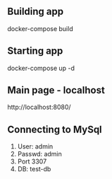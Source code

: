 ## Building app
docker-compose build

## Starting app
docker-compose up -d

## Main page - localhost
http://localhost:8080/

## Connecting to MySql
1. User: admin
2. Passwd: admin
3. Port 3307
4. DB: test-db
